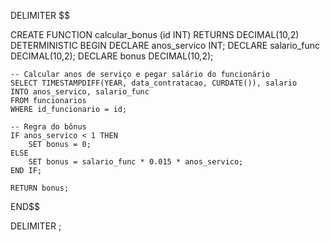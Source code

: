 DELIMITER $$

CREATE FUNCTION calcular_bonus (id INT)
RETURNS DECIMAL(10,2)
DETERMINISTIC
BEGIN
    DECLARE anos_servico INT;
    DECLARE salario_func DECIMAL(10,2);
    DECLARE bonus DECIMAL(10,2);

    -- Calcular anos de serviço e pegar salário do funcionário
    SELECT TIMESTAMPDIFF(YEAR, data_contratacao, CURDATE()), salario
    INTO anos_servico, salario_func
    FROM funcionarios
    WHERE id_funcionario = id;

    -- Regra do bônus
    IF anos_servico < 1 THEN
        SET bonus = 0;
    ELSE
        SET bonus = salario_func * 0.015 * anos_servico;
    END IF;

    RETURN bonus;
END$$

DELIMITER ;
